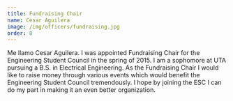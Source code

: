 ```yaml
---
title: Fundraising Chair
name: Cesar Aguilera
image: /img/officers/fundraising.jpg
order: 8
---
```


Me llamo Cesar Aguilera. I was appointed Fundraising Chair for the Engineering Student Council in the spring of 2015. I am a sophomore at UTA pursuing a B.S. in Electrical Engineering. As the Fundraising Chair I would like to raise money through various events which would benefit the Engineering Student Council tremendously. I hope by joining the ESC I can do my part in making it an even better organization.